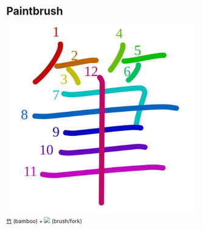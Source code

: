 # Paintbrush
![7b46](../kanji-colorize/7b46.svg)
[竹](竹.md) (bamboo) + ![](http://www.kanjidamage.com/assets/radsmall/brush-b9ce6d3871bab51c139599dbd68786430d57313f9b51cc9331f86c7216880600.jpg) (brush/fork)